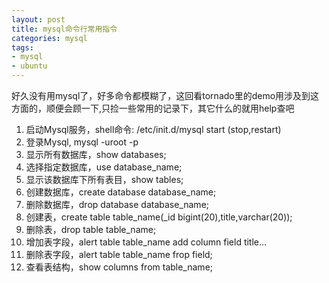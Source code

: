 ```yaml
---
layout: post
title: mysql命令行常用指令
categories: mysql
tags:
- mysql
- ubuntu
---
```


好久没有用mysql了，好多命令都模糊了，这回看tornado里的demo用涉及到这方面的，顺便会顾一下,只捡一些常用的记录下，其它什么的就用help查吧

1. 启动Mysql服务，shell命令: /etc/init.d/mysql start (stop,restart)   
2. 登录Mysql, mysql -uroot -p  
3. 显示所有数据库，show databases;  
4. 选择指定数据库，use database_name;   
5. 显示该数据库下所有表目，show tables;   
6. 创建数据库，create database database_name;   
7. 删除数据库，drop database database_name;   
8. 创建表，create table table_name(_id bigint(20),title,varchar(20));   
9. 删除表，drop table table_name;   
10. 增加表字段，alert table table_name add column field title...    
11. 删除表字段，alert table table_name frop field;
12. 查看表结构，show columns from table_name;


